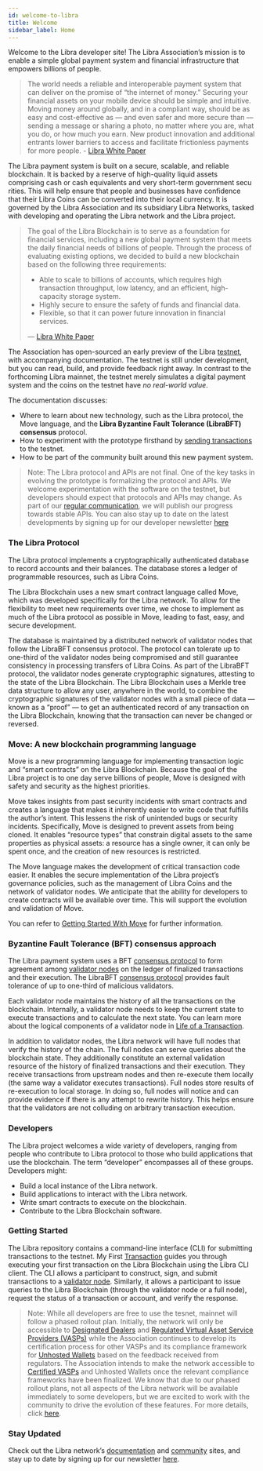 ```yaml
---
id: welcome-to-libra
title: Welcome
sidebar_label: Home
---
```


Welcome to the Libra developer site! The Libra Association’s mission is to enable a simple global payment system and financial infrastructure that empowers billions of people.

<blockquote>
The world needs a reliable and interoperable payment system that can deliver on the promise of “the internet of money.” Securing your financial assets on your mobile device should be simple and intuitive. Moving money around globally, and in a compliant way, should be as easy and cost-effective as — and even safer and more secure than — sending a message or sharing a photo, no matter where you are, what you do, or how much you earn. New product innovation and additional entrants lower barriers to access and facilitate frictionless payments for more people.
- <a href="https://libra.org/whitepaper">Libra White Paper</a>
</blockquote>

The Libra payment system is built on a secure, scalable, and reliable blockchain. It is backed by a reserve of high-quality liquid assets comprising cash or ca​sh eq​uivalents and very short-term government secu​rities. This will help ensure that people and businesses have confidence that their Libra Coins can be converted into their local currency. It is governed by the Libra Association and its subsidiary Libra Networks, tasked with developing and operating the Libra network and the Libra project.

<blockquote>
The goal of the Libra Blockchain is to serve as a foundation for financial services, including a new global payment system that meets the daily financial needs of billions of people. Through the process of evaluating existing options, we decided to build a new blockchain based on the following three requirements:
<ul>
  <li>Able to scale to billions of accounts, which requires high transaction throughput, low latency, and an efficient, high-capacity storage system.</li>
  <li>Highly secure to ensure the safety of funds and financial data.</li>
  <li>Flexible, so that it can power future innovation in financial services.</li>
</ul> 
— <a href="https://libra.org/whitepaper">Libra White Paper</a>
</blockquote>

The Association has open-sourced an early preview of the Libra [testnet](https://developers.libra.org/docs/reference/glossary#testnet), with accompanying documentation. The testnet is still under development, but you can read, build, and provide feedback right away. In contrast to the forthcoming Libra mainnet, the testnet merely simulates a digital payment system and the coins on the testnet have _no real-world value_.

The documentation discusses:

- Where to learn about new technology, such as the Libra protocol, the Move language, and the **Libra Byzantine Fault Tolerance (LibraBFT) consensus** protocol.
- How to experiment with the prototype firsthand by [sending transactions](https://developers.libra.org/docs/my-first-transaction) to the testnet.
- How to be part of the community built around this new payment system.

<blockquote class="block_note">
Note: The Libra protocol and APIs are not final. One of the key tasks in evolving the prototype is formalizing the protocol and APIs. We welcome experimentation with the software on the testnet, but developers should expect that protocols and APIs may change. As part of our <a href="https://libra.org/en-US/blog/">regular communication</a>, we will publish our progress towards stable APIs. You can also stay up to date on the latest developments by signing up for our developer newsletter <a href="https://developers.libra.org/newsletter_form">here</a>
</blockquote>

### The Libra Protocol

The Libra protocol implements a cryptographically authenticated database to record accounts and their balances. The database stores a ledger of programmable resources, such as Libra Coins.

The Libra Blockchain uses a new smart contract language called Move, which was developed specifically for the Libra network. To allow for the flexibility to meet new requirements over time, we chose to implement as much of the Libra protocol as possible in Move, leading to fast, easy, and secure development.

The database is maintained by a distributed network of validator nodes that follow the LibraBFT consensus protocol. The protocol can tolerate up to one-third of the validator nodes being compromised and still guarantee consistency in processing transfers of Libra Coins. As part of the LibraBFT protocol, the validator nodes generate cryptographic signatures, attesting to the state of the Libra Blockchain. The Libra Blockchain uses a Merkle tree data structure to allow any user, anywhere in the world, to combine the cryptographic signatures of the validator nodes with a small piece of data — known as a “proof” — to get an authenticated record of any transaction on the Libra Blockchain, knowing that the transaction can never be changed or reversed.

### Move: A new blockchain programming language

Move is a new programming language for implementing transaction logic and “smart contracts” on the Libra Blockchain. Because the goal of the Libra project is to one day serve billions of people, Move is designed with safety and security as the highest priorities.

Move takes insights from past security incidents with smart contracts and creates a language that makes it inherently easier to write code that fulfills the author’s intent. This lessens the risk of unintended bugs or security incidents. Specifically, Move is designed to prevent assets from being cloned. It enables “resource types” that constrain digital assets to the same properties as physical assets: a resource has a single owner, it can only be spent once, and the creation of new resources is restricted.

The Move language makes the development of critical transaction code easier. It enables the secure implementation of the Libra project’s governance policies, such as the management of Libra Coins and the network of validator nodes. We anticipate that the ability for developers to create contracts will be available over time. This will support the evolution and validation of Move.

You can refer to [Getting Started With Move](https://developers.libra.org/docs/move-overview) for further information.

### Byzantine Fault Tolerance (BFT) consensus approach

The Libra payment system uses a BFT [consensus protocol](https://developers.libra.org/docs/reference/glossary#consensus-protocol) to form agreement among [validator nodes](https://developers.libra.org/docs/reference/glossary#validator-node) on the ledger of finalized transactions and their execution. The LibraBFT [consensus protocol](https://developers.libra.org/docs/reference/glossary#consensus-protocol) provides fault tolerance of up to one-third of malicious validators.

Each validator node maintains the history of all the transactions on the blockchain. Internally, a validator node needs to keep the current state to execute transactions and to calculate the next state. You can learn more about the logical components of a validator node in [Life of a Transaction](https://developers.libra.org/docs/life-of-a-transaction).

In addition to validator nodes, the Libra network will have full nodes that verify the history of the chain. The full nodes can serve queries about the blockchain state. They additionally constitute an external validation resource of the history of finalized transactions and their execution. They receive transactions from upstream nodes and then re-execute them locally (the same way a validator executes transactions). Full nodes store results of re-execution to local storage. In doing so, full nodes will notice and can provide evidence if there is any attempt to rewrite history. This helps ensure that the validators are not colluding on arbitrary transaction execution.

### Developers

The Libra project welcomes a wide variety of developers, ranging from people who contribute to Libra protocol to those who build applications that use the blockchain. The term “developer” encompasses all of these groups. Developers might:

- Build a local instance of the Libra network.
- Build applications to interact with the Libra network.
- Write smart contracts to execute on the blockchain.
- Contribute to the Libra Blockchain software.

### Getting Started

The Libra repository contains a command-line interface (CLI) for submitting transactions to the testnet. My First [Transaction](https://developers.libra.org/docs/my-first-transaction) guides you through executing your first transaction on the Libra Blockchain using the Libra CLI client. The CLI allows a participant to construct, sign, and submit transactions to a [validator node](https://developers.libra.org/docs/reference/glossary#validator-node). Similarly, it allows a participant to issue queries to the Libra Blockchain (through the validator node or a full node), request the status of a transaction or account, and verify the response.

<blockquote class="block_note">
Note: While all developers are free to use the tesnet, mainnet will follow a phased rollout plan. Initially, the network will only be accessible to <a href="https://libra.org/white-paper/#lexicon">Designated Dealers</a> and <a href="https://libra.org/white-paper/#lexicon">Regulated Virtual Asset Service Providers (VASPs)</a> while the Association continues to develop its certification process for other VASPs and its compliance framework for <a href="https://libra.org/white-paper/#lexicon">Unhosted Wallets</a> based on the feedback received from regulators. The Association intends to make the network accessible to <a href="https://libra.org/white-paper/#lexicon">Certified VASPs</a> and Unhosted Wallets once the relevant compliance frameworks have been finalized. We know that due to our phased rollout plans, not all aspects of the Libra network will be available immediately to some developers, but we are excited to work with the community to drive the evolution of these features. For more details, click <a href="https://libra.org/white-paper/#compliance-and-the-prevention-of-illicit-activity">here</a>.
</blockquote>

### Stay Updated

Check out the Libra network’s [documentation](/docs/welcome-to-libra) and [community](http://community.libra.org) sites, and stay up to date by signing up for our newsletter [here](/newsletter_form).
